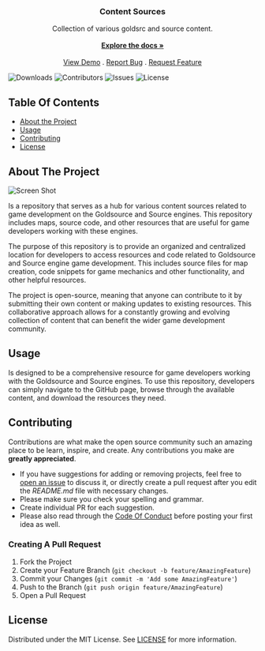 <br/>
<p align="center">
  <a href="https://github.com/Effluvia/Content-Sources">
  </a>

  <h3 align="center">Content Sources</h3>

  <p align="center">
    Collection of various goldsrc and source content.
    <br/>
    <br/>
    <a href="https://github.com/Effluvia/Content-Sources"><strong>Explore the docs »</strong></a>
    <br/>
    <br/>
    <a href="https://github.com/Effluvia/Content-Sources">View Demo</a>
    .
    <a href="https://github.com/Effluvia/Content-Sources/issues">Report Bug</a>
    .
    <a href="https://github.com/Effluvia/Content-Sources/issues">Request Feature</a>
  </p>
</p>

![Downloads](https://img.shields.io/github/downloads/Effluvia/Content-Sources/total) ![Contributors](https://img.shields.io/github/contributors/Effluvia/Content-Sources?color=dark-green) ![Issues](https://img.shields.io/github/issues/Effluvia/Content-Sources) ![License](https://img.shields.io/github/license/Effluvia/Content-Sources) 

## Table Of Contents

* [About the Project](#about-the-project)
* [Usage](#usage)
* [Contributing](#contributing)
* [License](#license)

## About The Project

![Screen Shot]([images/screenshot.png](https://steamuserimages-a.akamaihd.net/ugc/1263771538532084697/823FDAACB82D9902FB994B5AB7CB2526273071B9/?imw=5000&imh=5000&ima=fit&impolicy=Letterbox&imcolor=%23000000&letterbox=false))

Is a repository that serves as a hub for various content sources related to game development on the Goldsource and Source engines. This repository includes maps, source code, and other resources that are useful for game developers working with these engines.

The purpose of this repository is to provide an organized and centralized location for developers to access resources and code related to Goldsource and Source engine game development. This includes source files for map creation, code snippets for game mechanics and other functionality, and other helpful resources.

The project is open-source, meaning that anyone can contribute to it by submitting their own content or making updates to existing resources. This collaborative approach allows for a constantly growing and evolving collection of content that can benefit the wider game development community.


## Usage

Is designed to be a comprehensive resource for game developers working with the Goldsource and Source engines. To use this repository, developers can simply navigate to the GitHub page, browse through the available content, and download the resources they need.


## Contributing

Contributions are what make the open source community such an amazing place to be learn, inspire, and create. Any contributions you make are **greatly appreciated**.
* If you have suggestions for adding or removing projects, feel free to [open an issue](https://github.com/Effluvia/Content-Sources/issues/new) to discuss it, or directly create a pull request after you edit the *README.md* file with necessary changes.
* Please make sure you check your spelling and grammar.
* Create individual PR for each suggestion.
* Please also read through the [Code Of Conduct](https://github.com/Effluvia/Content-Sources/blob/main/CODE_OF_CONDUCT.md) before posting your first idea as well.

### Creating A Pull Request

1. Fork the Project
2. Create your Feature Branch (`git checkout -b feature/AmazingFeature`)
3. Commit your Changes (`git commit -m 'Add some AmazingFeature'`)
4. Push to the Branch (`git push origin feature/AmazingFeature`)
5. Open a Pull Request

## License

Distributed under the MIT License. See [LICENSE](https://github.com/Effluvia/Content-Sources/blob/main/LICENSE.md) for more information.
